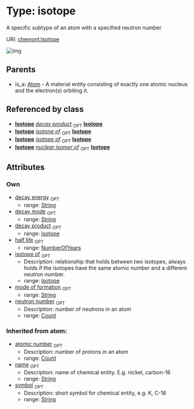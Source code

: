 
# Type: isotope


A specific subtype of an atom with a specified neutron number

URI: [chemont:Isotope](http://w3id.org/chemontIsotope)


![img](http://yuml.me/diagram/nofunky;dir:TB/class/[Isotope]<decay%20product%200..1-++[Isotope&#124;neutron_number:count%20%3F;half_life:number_of_years%20%3F;decay_mode:string%20%3F;decay_energy:string%20%3F;mode_of_formation:string%20%3F;atomic_number(i):count%20%3F;symbol(i):string%20%3F;name(i):string%20%3F],[Isotope]<isotope%20of%200..1-++[Isotope],[Atom]^-[Isotope],[Atom])

## Parents

 *  is_a: [Atom](Atom.md) - A material entity consisting of exactly one atomic nucleus and the electron(s) orbiting it.

## Referenced by class

 *  **[Isotope](Isotope.md)** *[decay product](decay_product.md)*  <sub>OPT</sub>  **[Isotope](Isotope.md)**
 *  **[Isotope](Isotope.md)** *[isotone of](isotone_of.md)*  <sub>OPT</sub>  **[Isotope](Isotope.md)**
 *  **[Isotope](Isotope.md)** *[isotope of](isotope_of.md)*  <sub>OPT</sub>  **[Isotope](Isotope.md)**
 *  **[Isotope](Isotope.md)** *[nuclear isomer of](nuclear_isomer_of.md)*  <sub>OPT</sub>  **[Isotope](Isotope.md)**

## Attributes


### Own

 * [decay energy](decay_energy.md)  <sub>OPT</sub>
    * range: [String](types/String.md)
 * [decay mode](decay_mode.md)  <sub>OPT</sub>
    * range: [String](types/String.md)
 * [decay product](decay_product.md)  <sub>OPT</sub>
    * range: [Isotope](Isotope.md)
 * [half life](half_life.md)  <sub>OPT</sub>
    * range: [NumberOfYears](types/NumberOfYears.md)
 * [isotope of](isotope_of.md)  <sub>OPT</sub>
    * Description: relationship that holds between two isotopes, always holds if the isotopes have the same atomic number and a different neutron number.
    * range: [Isotope](Isotope.md)
 * [mode of formation](mode_of_formation.md)  <sub>OPT</sub>
    * range: [String](types/String.md)
 * [neutron number](neutron_number.md)  <sub>OPT</sub>
    * Description: number of neutrons in an atom
    * range: [Count](types/Count.md)

### Inherited from atom:

 * [atomic number](atomic_number.md)  <sub>OPT</sub>
    * Description: number of protons in an atom
    * range: [Count](types/Count.md)
 * [name](name.md)  <sub>OPT</sub>
    * Description: name of chemical entity. E.g. nickel, carbon-16
    * range: [String](types/String.md)
 * [symbol](symbol.md)  <sub>OPT</sub>
    * Description: short symbol for chemical entity, e.g. K, C-16
    * range: [String](types/String.md)
